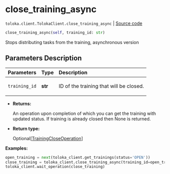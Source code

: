 # close_training_async
`toloka.client.TolokaClient.close_training_async` | [Source code](https://github.com/Toloka/toloka-kit/blob/v0.1.24/src/client/__init__.py#L44)

```python
close_training_async(self, training_id: str)
```

Stops distributing tasks from the training, asynchronous version

## Parameters Description

| Parameters | Type | Description |
| :----------| :----| :-----------|
`training_id`|**str**|<p>ID of the training that will be closed.</p>

* **Returns:**

  An operation upon completion of which you can get the training with updated status.
If training is already closed then None is returned.

* **Return type:**

  Optional\[[TrainingCloseOperation](toloka.client.operations.TrainingCloseOperation.md)\]

**Examples:**

```python
open_training = next(toloka_client.get_trainings(status='OPEN'))
close_training = toloka_client.close_training_async(training_id=open_training.id)
toloka_client.wait_operation(close_training)
```
